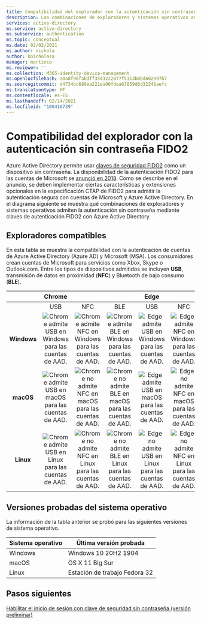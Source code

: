```yaml
---
title: Compatibilidad del explorador con la autenticación sin contraseña FIDO2 | Azure Active Directory
description: Las combinaciones de exploradores y sistemas operativos admiten la autenticación sin contraseña FIDO2 para aplicaciones que usan Azure Active Directory
services: active-directory
ms.service: active-directory
ms.subservice: authentication
ms.topic: conceptual
ms.date: 02/02/2021
ms.author: nichola
author: knicholasa
manager: martinco
ms.reviewer: ''
ms.collection: M365-identity-device-management
ms.openlocfilehash: a0a8f96fabdff3543222077f5113b0bd602997b7
ms.sourcegitcommit: d4734bc680ea221ea80fdea67859d6d32241aefc
ms.translationtype: HT
ms.contentlocale: es-ES
ms.lasthandoff: 02/14/2021
ms.locfileid: "100416739"
---
```

# <a name="browser-support-of-fido2-passwordless-authentication"></a>Compatibilidad del explorador con la autenticación sin contraseña FIDO2

Azure Active Directory permite usar [claves de seguridad FIDO2](https://docs.microsoft.com/azure/active-directory/authentication/concept-authentication-passwordless#fido2-security-keys) como un dispositivo sin contraseña. La disponibilidad de la autenticación FIDO2 para las cuentas de Microsoft se [anunció en 2018](https://techcommunity.microsoft.com/t5/identity-standards-blog/all-about-fido2-ctap2-and-webauthn/ba-p/288910). Como se describe en el anuncio, se deben implementar ciertas características y extensiones opcionales en la especificación CTAP de FIDO2 para admitir la autenticación segura con cuentas de Microsoft y Azure Active Directory. En el diagrama siguiente se muestra qué combinaciones de exploradores y sistemas operativos admiten la autenticación sin contraseña mediante claves de autenticación FIDO2 con Azure Active Directory.

## <a name="supported-browsers"></a>Exploradores compatibles

En esta tabla se muestra la compatibilidad con la autenticación de cuentas de Azure Active Directory (Azure AD) y Microsoft (MSA). Los consumidores crean cuentas de Microsoft para servicios como Xbox, Skype o Outlook.com. Entre los tipos de dispositivos admitidos se incluyen **USB**, transmisión de datos en proximidad (**NFC**) y Bluetooth de bajo consumo (**BLE**).

|  | Chrome |  |  | Edge |  |  | Firefox |  |  |
|:---:|:---:|:---:|:---:|:---:|:---:|:---:|:---:|:---:|:---:|
| | USB | NFC | BLE | USB | NFC | BLE | USB | NFC | BLE |
| **Windows**  | ![Chrome admite USB en Windows para las cuentas de AAD.][y] | ![Chrome admite NFC en Windows para las cuentas de AAD.][y] | ![Chrome admite BLE en Windows para las cuentas de AAD.][y] | ![Edge admite USB en Windows para las cuentas de AAD.][y] | ![Edge admite NFC en Windows para las cuentas de AAD.][y] | ![Edge admite BLE en Windows para las cuentas de AAD.][y] | ![Firefox admite USB en Windows para las cuentas de AAD.][y] | ![Firefox admite NFC en Windows para las cuentas de AAD.][y] | ![Firefox admite BLE en Windows para las cuentas de AAD.][y] |
| **macOS**  | ![Chrome admite USB en macOS para las cuentas de AAD.][y] | ![Chrome no admite NFC en macOS para las cuentas de AAD.][n] | ![Chrome no admite BLE en macOS para las cuentas de AAD.][n] | ![Edge admite USB en macOS para las cuentas de AAD.][y] | ![Edge no admite NFC en macOS para las cuentas de AAD.][n] | ![Edge no admite BLE en macOS para las cuentas de AAD.][n] | ![Firefox no admite USB en macOS para las cuentas de AAD.][n] | ![Firefox no admite NFC en macOS para las cuentas de AAD.][n] | ![Firefox no admite BLE en macOS para las cuentas de AAD.][n] |
| **Linux**  | ![Chrome admite USB en Linux para las cuentas de AAD.][y] | ![Chrome no admite NFC en Linux para las cuentas de AAD.][n] | ![Chrome no admite BLE en Linux para las cuentas de AAD.][n] | ![Edge no admite USB en Linux para las cuentas de AAD.][n] | ![Edge no admite NFC en Linux para las cuentas de AAD.][n] | ![Edge no admite BLE en Linux para las cuentas de AAD.][n] | ![Firefox no admite USB en Linux para las cuentas de AAD.][n] | ![Firefox no admite NFC en Linux para las cuentas de AAD.][n] | ![Firefox no admite BLE en Linux para las cuentas de AAD.][n] |

## <a name="operating-system-versions-tested"></a>Versiones probadas del sistema operativo

La información de la tabla anterior se probó para las siguientes versiones de sistema operativo.

| Sistema operativo | Última versión probada |
| --- | --- |
| Windows | Windows 10 20H2 1904 |
| macOS | OS X 11 Big Sur |
| Linux | Estación de trabajo Fedora 32 |

## <a name="next-steps"></a>Pasos siguientes
[Habilitar el inicio de sesión con clave de seguridad sin contraseña (versión preliminar)](https://docs.microsoft.com/azure/active-directory/authentication/howto-authentication-passwordless-security-key)

<!--Image references-->
[y]: ./media/fido2-compatibility/yes.png
[n]: ./media/fido2-compatibility/no.png
